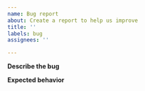```yaml
---
name: Bug report
about: Create a report to help us improve
title: ''
labels: bug
assignees: ''

---
```


**Describe the bug**

**Expected behavior**
